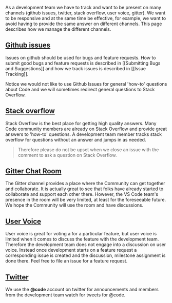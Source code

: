 As a development team we have to track and want to be present on many channels (github issues, twitter, stack overflow, user voice, gitter). We want to be responsive and at the same time be effective, for example, we want to avoid having to provide the same answer on different channels. This page describes how we manage the different channels.

## [Github issues](https://github.com/Microsoft/vscode/issues)
Issues on github should be used for bugs and feature requests. How to submit good bugs and feature requests is described in [[Submitting Bugs and Suggestions]] and how we track issues is described in [[Issue Tracking]].

Notice we would not like to use Github Issues for general 'how-to' questions about Code and we will sometimes redirect general questions to Stack Overflow. 

## [Stack overflow](https://stackoverflow.com/questions/tagged/vscode)
Stack Overflow is the best place for getting high quality answers. Many Code community members are already on Stack Overflow and provide great answers to 'how-to' questions. A development team member tracks stack overflow for questions without an answer and jumps in as needed. 

>Therefore please do not be upset when we close an issue with the comment to ask a question on Stack Overflow. 

## [Gitter Chat Room](https://gitter.im/Microsoft/vscode)
The Gitter channel provides a place where the Community can get together and collaborate. It is actually great to see that folks have already started to collaborate and support each other there. However, the VS Code team's presence in the room will be very limited, at least for the foreseeable future. We hope the Community will use the room and have discussions.

## [User Voice](https://visualstudio.uservoice.com/forums/293070-visual-studio-code)
User voice is great for voting a for a particular feature, but user voice is limited when it comes to discuss the feature with the development team. Therefore the development team does not engage into a discussion on user voice. Instead once development starts on a feature request a corresponding issue is created and the discussion, milestone assignment is done there. Feel free to file an issue for a feature request.

## [Twitter](https://twitter.com/code)
We use the **@code** account on twitter for announcements and members from the development team watch for tweets for @code.
